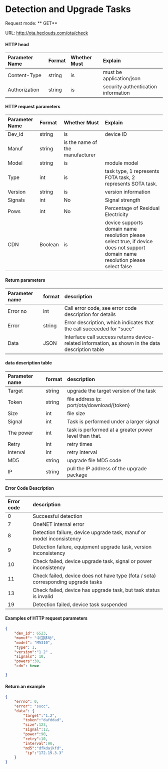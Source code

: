 # Detection and Upgrade Tasks

Request mode: ** GET**

URL: http://ota.heclouds.com/ota/check

#### HTTP head
Parameter Name | Format | Whether Must | Explain
:- | :- | :- | :- 
Content-Type | string | is | must be application/json
Authorization | string | is | security authentication information


#### HTTP request parameters
Parameter Name | Format | Whether Must | Explain
:- | :- | :- | :- 
Dev_id | string | is | device ID
Manuf | string | is the name of the manufacturer
Model | string | is | module model
Type | int | is | task type, 1 represents FOTA task, 2 represents SOTA task.
Version | string | is | version information
Signals | int | No | Signal strength
Pows | int | No | Percentage of Residual Electricity
CDN | Boolean | is | device supports domain name resolution please select true, if device does not support domain name resolution please select false

#### Return parameters
Parameter name | format | description
:- | :- | :- 
Error no | int | Call error code, see error code description for details
Error | string | Error description, which indicates that the call succeeded for "succ"
Data | JSON | Interface call success returns device-related information, as shown in the data description table

#### data description table
Parameter name | format | description
:- | :- | :- 
Target | string | upgrade the target version of the task
Token | string | file address ip: port/ota/download/{token}
Size | int | file size
Signal | int | Task is performed under a larger signal
The power | int | task is performed at a greater power level than that.
Retry | int | retry times
Interval | int | retry interval
MD5 | string | upgrade file MD5 code
IP | string | pull the IP address of the upgrade package

#### Error Code Description
Error code | description
:- | :-
0 | Successful detection
7 | OneNET internal error
8 | Detection failure, device upgrade task, manuf or model inconsistency
9 | Detection failure, equipment upgrade task, version inconsistency
10 | Check failed, device upgrade task, signal or power inconsistency
11 | Check failed, device does not have type (fota / sota) corresponding upgrade tasks
13 | Check failed, device has upgrade task, but task status is invalid
19 | Detection failed, device task suspended

#### Examples of HTTP request parameters

```json
{
    "dev_id": 6523,
    "manuf": "中国移动",
    "model": "M5310",
    "type": 1,
    "version":"1.2" ,
    "signals": 10,
    "powers":30,
    "cdn": true

}
```

#### Return an example

```json
{
    "errno": 0,
    "error": "succ",
    "data": {
        "target":"1.2",
        "token":"dafddad",
        "size":123,
        "signal":12,
        "power":90,
        "retry":10,
        "interval":90,
        "md5":"dfkdajkfd",
         "ip":"172.19.3.3"
    }
}
```